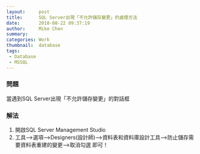 ```yaml
---
layout:     post
title:      SQL Server出現「不允許儲存變更」的處理方法
date:       2018-08-22 09:37:19
author:     Mike Chen
summary:    
categories: Work
thumbnail:  database
tags:
 - Database
 - MSSQL
---
```


### 問題

當遇到SQL Server出現「不允許儲存變更」的對話框

### 解法

1. 開啟SQL Server Management Studio
2. 工具-->選項-->Designers(設計師)-->資料表和資料庫設計工具-->防止儲存需要資料表重建的變更-->取消勾選 即可！
